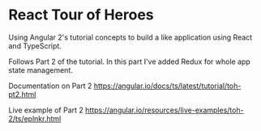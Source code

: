 # React Tour of Heroes

Using Angular 2's tutorial concepts to build a like application using React and TypeScript.

Follows Part 2 of the tutorial.  In this part I've added Redux for whole app state management.

Documentation on Part 2
https://angular.io/docs/ts/latest/tutorial/toh-pt2.html

Live example of Part 2
https://angular.io/resources/live-examples/toh-2/ts/eplnkr.html